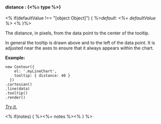 #### **distance** : {<%= type %>}

<% if(defaultValue !== "[object Object]") { %>*default: <%= defaultValue %>* <% }%>

The distance, in pixels, from the data point to the center of the tooltip.

In general the tooltip is drawn above and to the left of the data point. It is adjusted near the axes to ensure that it always appears within the chart.

**Example:**

	new Contour({
	    el: '.myLineChart',
	    tooltip: { distance: 40 }
	  })
	.cartesian()
	.line(data)
	.tooltip()
	.render()

*[Try it.](http://jsfiddle.net/gh/get/library/pure/forio/contour/tree/master/src/documentation/fiddle/config.tooltip.distance/)*

<% if(notes) { %><%= notes %><% } %>

